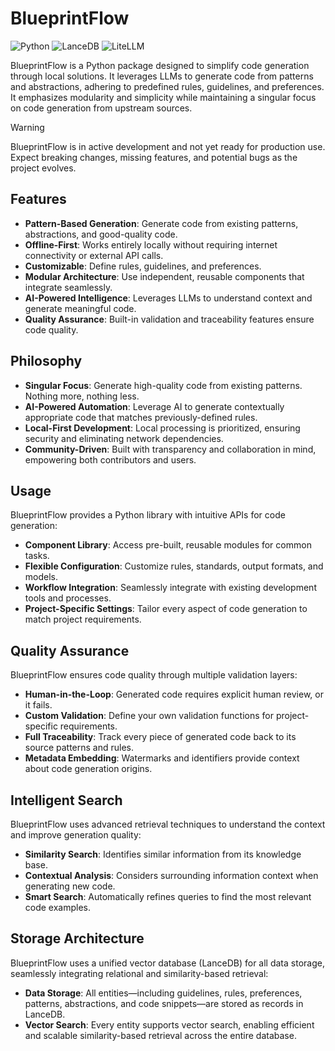 # BlueprintFlow

![Python](https://img.shields.io/badge/Python-3.12%2B-2a5a83?logo=python)
![LanceDB](https://img.shields.io/badge/LanceDB-VectorStore-e56e4b)
![LiteLLM](https://img.shields.io/badge/LiteLLM-LLM%20Interface-2e8555)

BlueprintFlow is a Python package designed to simplify code generation through local solutions.
It leverages LLMs to generate code from patterns and abstractions, adhering to predefined rules, guidelines, and preferences.
It emphasizes modularity and simplicity while maintaining a singular focus on code generation from upstream sources.

> [!WARNING]
> BlueprintFlow is in active development and not yet ready for production use.
> Expect breaking changes, missing features, and potential bugs as the project evolves.

## Features

- **Pattern-Based Generation**: Generate code from existing patterns, abstractions, and good-quality code.
- **Offline-First**: Works entirely locally without requiring internet connectivity or external API calls.
- **Customizable**: Define rules, guidelines, and preferences.
- **Modular Architecture**: Use independent, reusable components that integrate seamlessly.
- **AI-Powered Intelligence**: Leverages LLMs to understand context and generate meaningful code.
- **Quality Assurance**: Built-in validation and traceability features ensure code quality.

## Philosophy

- **Singular Focus**: Generate high-quality code from existing patterns. Nothing more, nothing less.
- **AI-Powered Automation**: Leverage AI to generate contextually appropriate code that matches previously-defined rules.
- **Local-First Development**: Local processing is prioritized, ensuring security and eliminating network dependencies.
- **Community-Driven**: Built with transparency and collaboration in mind, empowering both contributors and users.

## Usage

BlueprintFlow provides a Python library with intuitive APIs for code generation:

- **Component Library**: Access pre-built, reusable modules for common tasks.
- **Flexible Configuration**: Customize rules, standards, output formats, and models.
- **Workflow Integration**: Seamlessly integrate with existing development tools and processes.
- **Project-Specific Settings**: Tailor every aspect of code generation to match project requirements.

## Quality Assurance

BlueprintFlow ensures code quality through multiple validation layers:

- **Human-in-the-Loop**: Generated code requires explicit human review, or it fails.
- **Custom Validation**: Define your own validation functions for project-specific requirements.
- **Full Traceability**: Track every piece of generated code back to its source patterns and rules.
- **Metadata Embedding**: Watermarks and identifiers provide context about code generation origins.

## Intelligent Search

BlueprintFlow uses advanced retrieval techniques to understand the context and improve generation quality:

- **Similarity Search**: Identifies similar information from its knowledge base.
- **Contextual Analysis**: Considers surrounding information context when generating new code.
- **Smart Search**: Automatically refines queries to find the most relevant code examples.

## Storage Architecture

BlueprintFlow uses a unified vector database (LanceDB) for all data storage, seamlessly integrating relational and similarity-based retrieval:

- **Data Storage**: All entities—including guidelines, rules, preferences, patterns, abstractions, and code snippets—are stored as records in LanceDB.
- **Vector Search**: Every entity supports vector search, enabling efficient and scalable similarity-based retrieval across the entire database.
